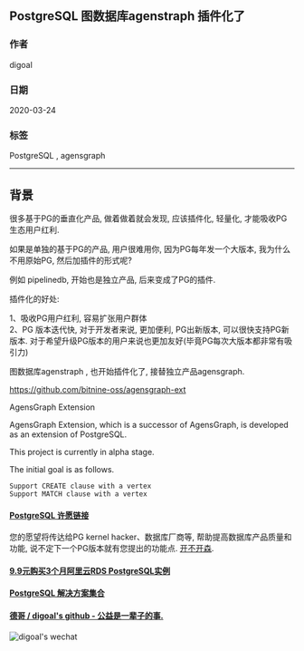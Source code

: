 ## PostgreSQL 图数据库agenstraph 插件化了  
        
### 作者                                                                        
digoal                                                                                                                 
                          
### 日期                                                                                                                 
2020-03-24                                                                                                             
                                                                                                                 
### 标签                                                                                                                 
PostgreSQL , agensgraph   
                     
----               
                          
## 背景      
很多基于PG的垂直化产品, 做着做着就会发现, 应该插件化, 轻量化, 才能吸收PG生态用户红利.   
  
如果是单独的基于PG的产品, 用户很难用你, 因为PG每年发一个大版本, 我为什么不用原始PG, 然后加插件的形式呢?  
  
例如 pipelinedb, 开始也是独立产品, 后来变成了PG的插件.  
  
插件化的好处:  
  
1、吸收PG用户红利, 容易扩张用户群体  
2、PG 版本迭代快, 对于开发者来说, 更加便利, PG出新版本, 可以很快支持PG新版本. 对于希望升级PG版本的用户来说也更加友好(毕竟PG每次大版本都非常有吸引力)  
  
图数据库agenstraph , 也开始插件化了, 接替独立产品agensgraph.   
  
https://github.com/bitnine-oss/agensgraph-ext  
  
AgensGraph Extension  
  
AgensGraph Extension, which is a successor of AgensGraph, is developed as an extension of PostgreSQL.  
  
This project is currently in alpha stage.  
  
The initial goal is as follows.  
  
```  
Support CREATE clause with a vertex  
Support MATCH clause with a vertex  
```  
  
  
    
  
  
  
  
  
  
  
  
  
  
  
  
  
  
  
  
  
  
  
  
  
  
  
  
  
  
  
  
  
  
  
  
  
  
  
  
  
  
  
  
  
  
  
#### [PostgreSQL 许愿链接](https://github.com/digoal/blog/issues/76 "269ac3d1c492e938c0191101c7238216")
您的愿望将传达给PG kernel hacker、数据库厂商等, 帮助提高数据库产品质量和功能, 说不定下一个PG版本就有您提出的功能点. [开不开森](https://github.com/digoal/blog/issues/76 "269ac3d1c492e938c0191101c7238216").  
  
  
#### [9.9元购买3个月阿里云RDS PostgreSQL实例](https://www.aliyun.com/database/postgresqlactivity "57258f76c37864c6e6d23383d05714ea")
  
  
#### [PostgreSQL 解决方案集合](https://yq.aliyun.com/topic/118 "40cff096e9ed7122c512b35d8561d9c8")
  
  
#### [德哥 / digoal's github - 公益是一辈子的事.](https://github.com/digoal/blog/blob/master/README.md "22709685feb7cab07d30f30387f0a9ae")
  
  
![digoal's wechat](../pic/digoal_weixin.jpg "f7ad92eeba24523fd47a6e1a0e691b59")
  
